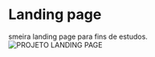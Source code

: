 # Landing page 

smeira landing page para fins de estudos.
<br>
![PROJETO LANDING PAGE](https://user-images.githubusercontent.com/92821003/162094583-5270024f-90f6-447a-8b5b-a4caafec6b59.png)
